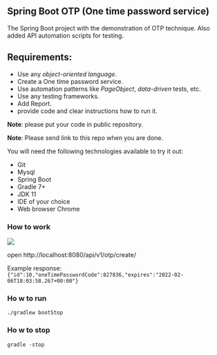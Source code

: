 ## Spring Boot OTP (One time password service)

The Spring Boot project with the demonstration of OTP technique. Also added API automation scripts for testing.

## Requirements:
- Use any *object-oriented language*.
- Create a One time password service.
- Use automation patterns like *PageObject*, *data-driven* tests, etc.
- Use any testing frameworks.
- Add Report.
- provide code and clear instructions how to run it.

**Note**: please put your code in public repository.

**Note**: Please send link to this repo when you are done.

You will need the following technologies available to try it out:
* Git
* Mysql 
* Spring Boot  
* Gradle 7+
* JDK 11
* IDE of your choice
* Web browser Chrome


### How to work 

![](https://a.radikal.ru/a27/2202/2c/f4bb9d38cf65.png)

open http://localhost:8080/api/v1/otp/create/

Example response:
``` {"id":10,"oneTimePasswordCode":827836,"expires":"2022-02-06T18:03:58.267+00:00"} ```

### Ho w to run

```./gradlew bootStop```

### Ho w to stop

```gradle -stop```





